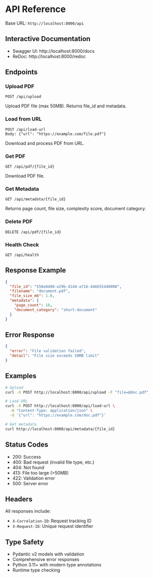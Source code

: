 # API Reference

Base URL: `http://localhost:8000/api`

## Interactive Documentation

- Swagger UI: http://localhost:8000/docs
- ReDoc: http://localhost:8000/redoc

## Endpoints

### Upload PDF
```
POST /api/upload
```
Upload PDF file (max 50MB). Returns file_id and metadata.

### Load from URL
```
POST /api/load-url
Body: {"url": "https://example.com/file.pdf"}
```
Download and process PDF from URL.

### Get PDF
```
GET /api/pdf/{file_id}
```
Download PDF file.

### Get Metadata
```
GET /api/metadata/{file_id}
```
Returns page count, file size, complexity score, document category.

### Delete PDF
```
DELETE /api/pdf/{file_id}
```

### Health Check
```
GET /api/health
```

## Response Example

```json
{
  "file_id": "550e8400-e29b-41d4-a716-446655440000",
  "filename": "document.pdf",
  "file_size_mb": 1.0,
  "metadata": {
    "page_count": 10,
    "document_category": "short-document"
  }
}
```

## Error Response

```json
{
  "error": "File validation failed",
  "detail": "File size exceeds 50MB limit"
}
```

## Examples

```bash
# Upload
curl -X POST http://localhost:8000/api/upload -F "file=@doc.pdf"

# Load URL
curl -X POST http://localhost:8000/api/load-url \
  -H "Content-Type: application/json" \
  -d '{"url": "https://example.com/doc.pdf"}'

# Get metadata
curl http://localhost:8000/api/metadata/{file_id}
```

## Status Codes
- 200: Success
- 400: Bad request (invalid file type, etc.)
- 404: Not found
- 413: File too large (>50MB)
- 422: Validation error
- 500: Server error

## Headers

All responses include:
- `X-Correlation-ID`: Request tracking ID
- `X-Request-ID`: Unique request identifier

## Type Safety

- Pydantic v2 models with validation
- Comprehensive error responses
- Python 3.11+ with modern type annotations
- Runtime type checking